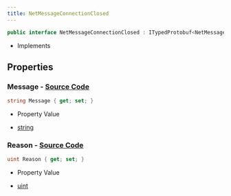 ```yaml
---
title: NetMessageConnectionClosed
---
```


```csharp
public interface NetMessageConnectionClosed : ITypedProtobuf<NetMessageConnectionClosed>, INativeHandle
```

- Implements

## Properties

### **Message** - [Source Code](https://github.com/swiftly-solution/swiftlys2/blob/main/managed/src/SwiftlyS2.Generated/Protobufs/Interfaces/NetMessageConnectionClosed.cs#L16)

```csharp
string Message { get; set; }
```

- Property Value

- [string](https://learn.microsoft.com/dotnet/api/system.string)

### **Reason** - [Source Code](https://github.com/swiftly-solution/swiftlys2/blob/main/managed/src/SwiftlyS2.Generated/Protobufs/Interfaces/NetMessageConnectionClosed.cs#L13)

```csharp
uint Reason { get; set; }
```

- Property Value

- [uint](https://learn.microsoft.com/dotnet/api/system.uint32)

